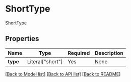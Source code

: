# ShortType

ShortType

## Properties
| Name | Type | Required | Description |
| ------------ | ------------- | ------------- | ------------- |
**type** | Literal["short"] | Yes | None |


[[Back to Model list]](../../../README.md#models-v2-link) [[Back to API list]](../../README.md#documentation-for-api-endpoints) [[Back to README]](../../README.md)
